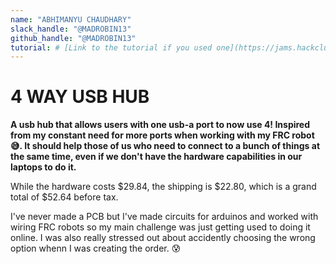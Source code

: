 ```yaml
---
name: "ABHIMANYU CHAUDHARY"
slack_handle: "@MADROBIN13"
github_handle: "@MADROBIN13"
tutorial: # [Link to the tutorial if you used one](https://jams.hackclub.com/batch/usb-hub)
---
```


# 4 WAY USB HUB

**A usb hub that allows users with one usb-a port to now use 4! Inspired from my constant need for more ports when working with my FRC robot 😅. 
It should help those of us who need to connect to a bunch of things at the same time, even if we don't have the hardware capabilities in our laptops to do it.**
<!-- Describe your board in 2-3 sentences. What are you making? What will it do? -->

While the hardware costs $29.84, the shipping is $22.80, which is a grand total of $52.64 before tax.
<!-- How much is it going to cost? -->

I've never made a PCB but I've made circuits for arduinos and worked with wiring FRC robots so my main challenge was just getting used to doing it online. 
I was also really stressed out about accidently choosing the wrong option whenn I was creating the order. 😰
<!-- Tell us a little bit about your design process. What were some challenges? What helped? ***Totally optional*** -->
